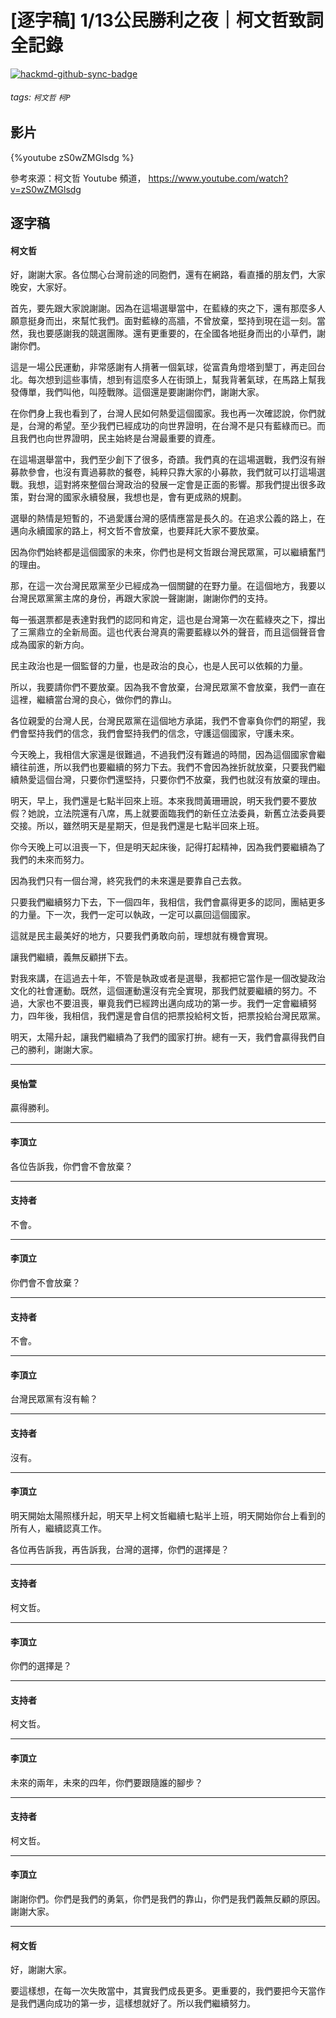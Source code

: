 # [逐字稿] 1/13公民勝利之夜｜柯文哲致詞 全記錄

[![hackmd-github-sync-badge](https://hackmd.io/Gw5G5WcwQTWwcNeMglE7qg/badge)](https://hackmd.io/Gw5G5WcwQTWwcNeMglE7qg)


###### tags: `柯文哲` `柯P` 

## 影片

{%youtube zS0wZMGlsdg %}

參考來源：柯文哲 Youtube 頻道， https://www.youtube.com/watch?v=zS0wZMGlsdg

## 逐字稿

#### 柯文哲

好，謝謝大家。各位關心台灣前途的同胞們，還有在網路，看直播的朋友們，大家晚安，大家好。

首先，要先跟大家說謝謝。因為在這場選舉當中，在藍綠的夾之下，還有那麼多人願意挺身而出，來幫忙我們。面對藍綠的高牆，不曾放棄，堅持到現在這一刻。當然，我也要感謝我的競選團隊。還有更重要的，在全國各地挺身而出的小草們，謝謝你們。

這是一場公民運動，非常感謝有人揹著一個氣球，從富貴角燈塔到墾丁，再走回台北。每次想到這些事情，想到有這麼多人在街頭上，幫我背著氣球，在馬路上幫我發傳單，我們叫他，叫陸戰隊。這個還是要謝謝你們，謝謝大家。

在你們身上我也看到了，台灣人民如何熱愛這個國家。我也再一次確認說，你們就是，台灣的希望。至少我們已經成功的向世界證明，在台灣不是只有藍綠而已。而且我們也向世界證明，民主始終是台灣最重要的資產。

在這場選舉當中，我們至少創下了很多，奇蹟。我們真的在這場選戰，我們沒有辦募款參會，也沒有賣過募款的餐卷，純粹只靠大家的小募款，我們就可以打這場選戰。我想，這對將來整個台灣政治的發展一定會是正面的影響。那我們提出很多政策，對台灣的國家永續發展，我想也是，會有更成熟的規劃。

選舉的熱情是短暫的，不過愛護台灣的感情應當是長久的。在追求公義的路上，在邁向永續國家的路上，柯文哲不會放棄，也要拜託大家不要放棄。

因為你們始終都是這個國家的未來，你們也是柯文哲跟台灣民眾黨，可以繼續奮鬥的理由。

那，在這一次台灣民眾黨至少已經成為一個關鍵的在野力量。在這個地方，我要以台灣民眾黨黨主席的身份，再跟大家說一聲謝謝，謝謝你們的支持。

每一張選票都是表達對我們的認同和肯定，這也是台灣第一次在藍綠夾之下，撐出了三黨鼎立的全新局面。這也代表台灣真的需要藍綠以外的聲音，而且這個聲音會成為國家的新方向。

民主政治也是一個監督的力量，也是政治的良心，也是人民可以依賴的力量。

所以，我要請你們不要放棄。因為我不會放棄，台灣民眾黨不會放棄，我們一直在這裡，繼續當台灣的良心，做你們的靠山。

各位親愛的台灣人民，台灣民眾黨在這個地方承諾，我們不會辜負你們的期望，我們會堅持我們的信念，我們會堅持我們的信念，守護這個國家，守護未來。

今天晚上，我相信大家還是很難過，不過我們沒有難過的時間，因為這個國家會繼續往前進，所以我們也要繼續的努力下去。我們不會因為挫折就放棄，只要我們繼續熱愛這個台灣，只要你們還堅持，只要你們不放棄，我們也就沒有放棄的理由。

明天，早上，我們還是七點半回來上班。本來我問黃珊珊說，明天我們要不要放假？她說，立法院還有八席，馬上就要面臨我們的新任立法委員，新舊立法委員要交接。所以，雖然明天是星期天，但是我們還是七點半回來上班。

你今天晚上可以沮喪一下，但是明天起床後，記得打起精神，因為我們要繼續為了我們的未來而努力。

因為我們只有一個台灣，終究我們的未來還是要靠自己去救。

只要我們繼續努力下去，下一個四年，我相信，我們會贏得更多的認同，團結更多的力量。下一次，我們一定可以執政，一定可以贏回這個國家。

這就是民主最美好的地方，只要我們勇敢向前，理想就有機會實現。

讓我們繼續，義無反顧拼下去。

對我來講，在這過去十年，不管是執政或者是選舉，我都把它當作是一個改變政治文化的社會運動。既然，這個運動還沒有完全實現，那我們就要繼續的努力。不過，大家也不要沮喪，畢竟我們已經跨出邁向成功的第一步。我們一定會繼續努力，四年後，我相信，我們還是會自信的把票投給柯文哲，把票投給台灣民眾黨。

明天，太陽升起，讓我們繼續為了我們的國家打拚。總有一天，我們會贏得我們自己的勝利，謝謝大家。

---

#### 吳怡萱

贏得勝利。

---

#### 李頂立

各位告訴我，你們會不會放棄？

---

#### 支持者

不會。

---

#### 李頂立

你們會不會放棄？

---

#### 支持者

不會。

---

#### 李頂立

台灣民眾黨有沒有輸？

---

#### 支持者

沒有。

---

#### 李頂立

明天開始太陽照樣升起，明天早上柯文哲繼續七點半上班，明天開始你台上看到的所有人，繼續認真工作。

各位再告訴我，再告訴我，台灣的選擇，你們的選擇是？

---

#### 支持者

柯文哲。

---

#### 李頂立

你們的選擇是？

---

#### 支持者

柯文哲。

---

#### 李頂立

未來的兩年，未來的四年，你們要跟隨誰的腳步？

---

#### 支持者

柯文哲。

---

#### 李頂立

謝謝你們。你們是我們的勇氣，你們是我們的靠山，你們是我們義無反顧的原因。謝謝大家。

---

#### 柯文哲

好，謝謝大家。

要這樣想，在每一次失敗當中，其實我們成長更多。更重要的，我們要把今天當作是我們邁向成功的第一步，這樣想就好了。所以我們繼續努力。

